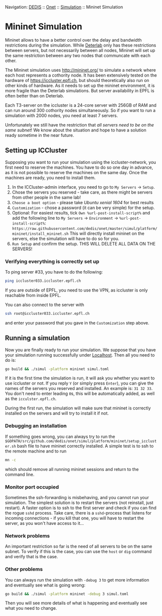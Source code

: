 Navigation: [DEDIS](https://github.com/dedis/doc/tree/master/README.md) ::
[Onet](../../README.md) ::
[Simulation](../README.md) ::
Mininet Simulation

# Mininet Simulation

Mininet allows to have a better control over the delay and bandwidth restrictions
during the simulation. While [Deterlab](DETERLAB.md) only has these restrictions
between servers, but not necessarily between all nodes, Mininet will set up the
same restriction between any two nodes that communcate with each other.

The Mininet simulation uses http://mininet.org/ to simulate a network where each
host represents a cothority node. It has been extensively tested on the
hardware of https://iccluster.epfl.ch, but should theoretically also run on
other kinds of hardware. As it needs to set up the mininet environment, it is
more fragile than the Deterlab simulations. But server availability in EPFL
is often better than on Deterlab.

Each T3-server on the iccluster is a 24-core server with 256GB of RAM and can
run around 300 cothority nodes simultaneously. So if you want to run a
simulation with 2000 nodes, you need at least 7 servers.

Unfortunately we still have the restriction that _all servers need to be on the
same subnet_! We know about the situation and hope to have a solution ready
sometime in the near future.

## Setting up ICCluster

Supposing you want to run your simulation using the iccluster-network, you
first need to reserve the machines. You have to do so one day in advance, as
it is not possible to reserve the machines on the same day. Once the machines
are ready, you need to install them.

1. In the ICCluster-admin interface, you need to go to `My Servers` -> `Setup`.
2. Chose the servers you reserved - take care, as there might be servers from
other people in the same lab!
3. `Choose a boot option` - please take _Ubuntu xenial 1604_ for best results
4. `Customization` - chose a password (it can be very simple) for the setup.
5. Optional: For easiest results, tick `Own %url-post-install-script%` and add
the following line to `My Servers` -> `Environment` -> `%url-post-install-script%`:
`https://raw.githubusercontent.com/dedis/onet/master/simul/platform/mininet/install_mininet.sh`
This will directly install mininet on the servers, else the simulation will have
to do so for you.
6. `Run Setup` and confirm the setup. THIS WILL DELETE ALL DATA ON THE SERVERS!

### Verifying everything is correctly set up

To ping server #33, you have to do the following:

```bash
ping iccluster033.iccluster.epfl.ch
```

If you are outside of EPFL, you need to use the VPN, as iccluster is only
reachable from inside EPFL.

You can also connect to the server with

```bash
ssh root@iccluster033.iccluster.epfl.ch
```

and enter your password that you gave in the `Customization` step above.

## Running a simulation

Now you are finally ready to run your simulation. We suppose that you have
your simulation running successfully under [Localhost](LOCALHOST.md). Then
all you need to do is:

```bash
go build && ./simul -platform mininet simul.toml
```

If it is the first time the simulation is run, it will ask you whether you want
to use iccluster or not. If you reply `Y` (or simply press `Enter`), you can
give the names of the servers you reserved and installed. An example is:
`31 32 33`. You don't need to enter leading `0`s, this will be automatically added,
as well as the `icculster.epfl.ch`.

During the first run, the simulation will make sure that mininet is correctly
installed on the servers and will try to install it if not.

### Debugging an installation

If something goes wrong, you can always try to run the
`$GOPATH/src/github.com/dedis/onet/simul/platform/mininet/setup_iccluster.sh`
bash file to have mininet correctly installed. A simple test is to ssh to the
remote machine and to run

```bash
mn -c
```

which should remove all running mininet sessions and return to the command line.

### Monitor port occupied

Sometimes the ssh-forwarding is misbehaving, and you cannot run your simulation.
The simplest solution is to restart the servers (not reinstall, just restart).
A faster option is to ssh to the first server and check if you can find the rogue
`sshd` process. Take care, there is a `sshd`-process that listens for incoming
connections - if you kill that one, you will have to restart the server, as you
won't have access to it...

### Network problems

An important restriction so far is the need of all servers to be on the same
subnet. To verify if this is the case, you can use the `host` or `dig`
command and verify that is the case.

### Other problems

You can always run the simulation with `-debug 3` to get more information and
eventually see what is going wrong:

```bash
go build && ./simul -platform mininet -debug 3 simul.toml
```

Then you will see more details of what is happening and eventually see what
you need to change.
